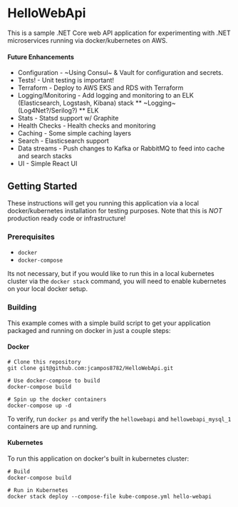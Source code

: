 # HelloWebApi

This is a sample .NET Core web API application for experimenting with .NET microservices
running via docker/kubernetes on AWS.


#### Future Enhancements

* Configuration - ~Using Consul~ & Vault for configuration and secrets.
* Tests! - Unit testing is important!
* Terraform - Deploy to AWS EKS and RDS with Terraform
* Logging/Monitoring - Add logging and monitoring to an ELK (Elasticsearch, Logstash, Kibana) stack
** ~Logging~ (Log4Net?/Serilog?)
** ELK
* Stats - Statsd support w/ Graphite
* Health Checks - Health checks and monitoring
* Caching - Some simple caching layers
* Search - Elasticsearch support
* Data streams - Push changes to Kafka or RabbitMQ to feed into cache and search stacks
* UI - Simple React UI

## Getting Started

These instructions will get you running this application via a local docker/kubernetes installation
for testing purposes. Note that this is *NOT* production ready code or infrastructure!

### Prerequisites

* `docker`
* `docker-compose`

Its not necessary, but if you would like to run this in a local kubernetes cluster via the
`docker stack` command, you will need to enable kubernetes on your local docker setup.

### Building

This example comes with a simple build script to get your application packaged and running on
docker in just a couple steps:

#### Docker
```
# Clone this repository
git clone git@github.com:jcampos8782/HelloWebApi.git

# Use docker-compose to build
docker-compose build

# Spin up the docker containers
docker-compose up -d
```

To verify, run `docker ps` and verify the `hellowebapi` and `hellowebapi_mysql_1` containers are up and running.

#### Kubernetes

To run this application on docker's built in kubernetes cluster:

```
# Build
docker-compose build

# Run in Kubernetes
docker stack deploy --compose-file kube-compose.yml hello-webapi
